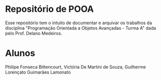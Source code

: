 

# Repositório de POOA
Esse repositório tem o intuito de documentar e arquivar os trabalhos da disciplina "Programação Orientada a Objetos
Avançadas - Turma A" dada pelo Prof. Delano Medeiros.

# Alunos
Philipe Fonseca Bittencourt, Victória De Martini de Souza, Guilherme Lorençato Guimarães Lamonato
